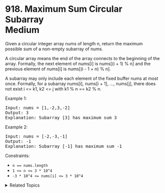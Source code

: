 # 918. Maximum Sum Circular Subarray<br> Medium

Given a circular integer array nums of length n, return the maximum possible sum of a non-empty subarray of nums.

A circular array means the end of the array connects to the beginning of the array. Formally, the next element of nums[i] is nums[(i + 1) % n] and the previous element of nums[i] is nums[(i - 1 + n) % n].

A subarray may only include each element of the fixed buffer nums at most once. Formally, for a subarray nums[i], nums[i + 1], ..., nums[j], there does not exist i <= k1, k2 <= j with k1 % n == k2 % n.


Example 1:

<pre>
Input: nums = [1,-2,3,-2]
Output: 3
Explanation: Subarray [3] has maximum sum 3
</pre>

Example 2:

<pre>
Input: nums = [-2,-3,-1]
Output: -1
Explanation: Subarray [-1] has maximum sum -1
</pre>

Constraints:

- `n == nums.length`
- `1 <= n <= 3 * 10^4`
- `-3 * 10^4 <= nums[i] <= 3 * 10^4`

<details>

<summary> Related Topics </summary>

-   `Dynamic Programming`

</details>